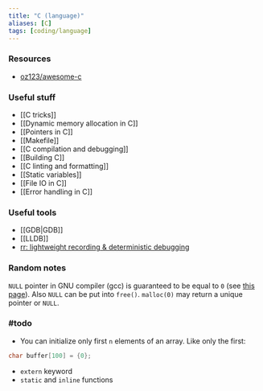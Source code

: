 ```yaml
---
title: "C (language)"
aliases: [C]
tags: [coding/language]
---
```


### Resources
- [oz123/awesome-c](https://github.com/oz123/awesome-c)

### Useful stuff
- [[C tricks]]
- [[Dynamic memory allocation in C]]
- [[Pointers in C]]
- [[Makefile]]
- [[C compilation and debugging]]
- [[Building C]]
- [[C linting and formatting]]
- [[Static variables]]
- [[File IO in C]]
- [[Error handling in C]]

### Useful tools
- [[GDB|GDB]]
- [[LLDB]]
- [rr: lightweight recording & deterministic debugging](https://rr-project.org/)

### Random notes
`NULL` pointer in GNU compiler (gcc) is guaranteed to be equal to `0` (see [this page](https://www.gnu.org/software/libc/manual/html_node/Null-Pointer-Constant.html)). Also `NULL` can be put into `free()`. `malloc(0)` may return a unique pointer or `NULL`.

### #todo 
- You can initialize only first `n` elements of an array. Like only the first:
```C
char buffer[100] = {0};
```
- `extern` keyword
- `static` and `inline` functions
